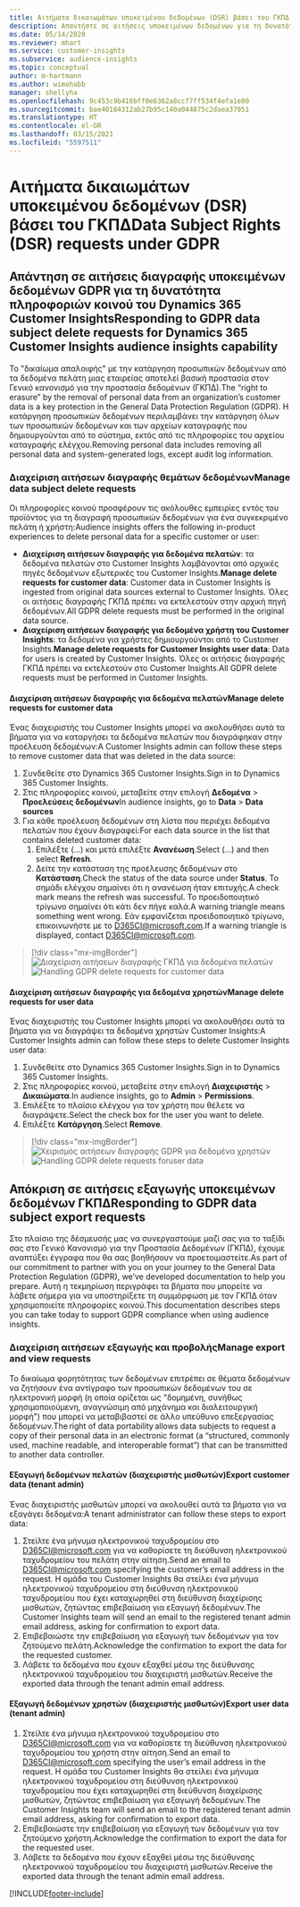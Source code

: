 ```yaml
---
title: Αιτήματα δικαιωμάτων υποκειμένου δεδομένων (DSR) βάσει του ΓΚΠΔ | Microsoft Docs
description: Απαντήστε σε αιτήσεις υποκειμένων δεδομένων για τη δυνατότητα πληροφοριών κοινού του Dynamics 365 Customer Insights.
ms.date: 05/14/2020
ms.reviewer: mhart
ms.service: customer-insights
ms.subservice: audience-insights
ms.topic: conceptual
author: m-hartmann
ms.author: wimohabb
manager: shellyha
ms.openlocfilehash: 9c453c9b416bff0e6362a8ccf7ff534f4efa1e00
ms.sourcegitcommit: bae40184312ab27b95c140a044875c2daea37951
ms.translationtype: HT
ms.contentlocale: el-GR
ms.lasthandoff: 03/15/2021
ms.locfileid: "5597511"
---
```

# <a name="data-subject-rights-dsr-requests-under-gdpr"></a><span data-ttu-id="bf3eb-103">Αιτήματα δικαιωμάτων υποκειμένου δεδομένων (DSR) βάσει του ΓΚΠΔ</span><span class="sxs-lookup"><span data-stu-id="bf3eb-103">Data Subject Rights (DSR) requests under GDPR</span></span>

## <a name="responding-to-gdpr-data-subject-delete-requests-for-dynamics-365-customer-insights-audience-insights-capability"></a><span data-ttu-id="bf3eb-104">Απάντηση σε αιτήσεις διαγραφής υποκειμένων δεδομένων GDPR για τη δυνατότητα πληροφοριών κοινού του Dynamics 365 Customer Insights</span><span class="sxs-lookup"><span data-stu-id="bf3eb-104">Responding to GDPR data subject delete requests for Dynamics 365 Customer Insights audience insights capability</span></span>

<span data-ttu-id="bf3eb-105">Το "δικαίωμα απαλοιφής" με την κατάργηση προσωπικών δεδομένων από τα δεδομένα πελάτη μιας εταιρείας αποτελεί βασική προστασία στον Γενικό κανονισμό για την προστασία δεδομένων (ΓΚΠΔ).</span><span class="sxs-lookup"><span data-stu-id="bf3eb-105">The “right to erasure” by the removal of personal data from an organization’s customer data is a key protection in the General Data Protection Regulation (GDPR).</span></span> <span data-ttu-id="bf3eb-106">Η κατάργηση προσωπικών δεδομένων περιλαμβάνει την κατάργηση όλων των προσωπικών δεδομένων και των αρχείων καταγραφής που δημιουργούνται από το σύστημα, εκτός από τις πληροφορίες του αρχείου καταγραφής ελέγχου.</span><span class="sxs-lookup"><span data-stu-id="bf3eb-106">Removing personal data includes removing all personal data and system-generated logs, except audit log information.</span></span>

### <a name="manage-data-subject-delete-requests"></a><span data-ttu-id="bf3eb-107">Διαχείριση αιτήσεων διαγραφής θεμάτων δεδομένων</span><span class="sxs-lookup"><span data-stu-id="bf3eb-107">Manage data subject delete requests</span></span>

<span data-ttu-id="bf3eb-108">Οι πληροφορίες κοινού προσφέρουν τις ακόλουθες εμπειρίες εντός του προϊόντος για τη διαγραφή προσωπικών δεδομένων για ένα συγκεκριμένο πελάτη ή χρήστη:</span><span class="sxs-lookup"><span data-stu-id="bf3eb-108">Audience insights offers the following in-product experiences to delete personal data for a specific customer or user:</span></span>

- <span data-ttu-id="bf3eb-109">**Διαχείριση αιτήσεων διαγραφής για δεδομένα πελατών**: τα δεδομένα πελατών στο Customer Insights λαμβάνονται από αρχικές πηγές δεδομένων εξωτερικές του Customer Insights.</span><span class="sxs-lookup"><span data-stu-id="bf3eb-109">**Manage delete requests for customer data**: Customer data in Customer Insights is ingested from original data sources external to Customer Insights.</span></span> <span data-ttu-id="bf3eb-110">Όλες οι αιτήσεις διαγραφής ΓΚΠΔ πρέπει να εκτελεστούν στην αρχική πηγή δεδομένων.</span><span class="sxs-lookup"><span data-stu-id="bf3eb-110">All GDPR delete requests must be performed in the original data source.</span></span>
- <span data-ttu-id="bf3eb-111">**Διαχείριση αιτήσεων διαγραφής για δεδομένα χρήστη του Customer Insights**: τα δεδομένα για χρήστες δημιουργούνται από το Customer Insights.</span><span class="sxs-lookup"><span data-stu-id="bf3eb-111">**Manage delete requests for Customer Insights user data**: Data for users is created by Customer Insights.</span></span> <span data-ttu-id="bf3eb-112">Όλες οι αιτήσεις διαγραφής ΓΚΠΔ πρέπει να εκτελεστούν στο Customer Insights.</span><span class="sxs-lookup"><span data-stu-id="bf3eb-112">All GDPR delete requests must be performed in Customer Insights.</span></span>

#### <a name="manage-delete-requests-for-customer-data"></a><span data-ttu-id="bf3eb-113">Διαχείριση αιτήσεων διαγραφής για δεδομένα πελατών</span><span class="sxs-lookup"><span data-stu-id="bf3eb-113">Manage delete requests for customer data</span></span>

<span data-ttu-id="bf3eb-114">Ένας διαχειριστής του Customer Insights μπορεί να ακολουθήσει αυτά τα βήματα για να καταργήσει τα δεδομένα πελατών που διαγράφηκαν στην προέλευση δεδομένων:</span><span class="sxs-lookup"><span data-stu-id="bf3eb-114">A Customer Insights admin can follow these steps to remove customer data that was deleted in the data source:</span></span>

1. <span data-ttu-id="bf3eb-115">Συνδεθείτε στο Dynamics 365 Customer Insights.</span><span class="sxs-lookup"><span data-stu-id="bf3eb-115">Sign in to Dynamics 365 Customer Insights.</span></span>
2. <span data-ttu-id="bf3eb-116">Στις πληροφορίες κοινού, μεταβείτε στην επιλογή **Δεδομένα** > **Προελεύσεις δεδομένων**</span><span class="sxs-lookup"><span data-stu-id="bf3eb-116">In audience insights, go to **Data** > **Data sources**</span></span>
3. <span data-ttu-id="bf3eb-117">Για κάθε προέλευση δεδομένων στη λίστα που περιέχει δεδομένα πελατών που έχουν διαγραφεί:</span><span class="sxs-lookup"><span data-stu-id="bf3eb-117">For each data source in the list that contains deleted customer data:</span></span>
   1. <span data-ttu-id="bf3eb-118">Επιλέξτε (...) και μετά επιλέξτε **Ανανέωση**.</span><span class="sxs-lookup"><span data-stu-id="bf3eb-118">Select (...) and then select **Refresh**.</span></span>
   2. <span data-ttu-id="bf3eb-119">Δείτε την κατάσταση της προέλευσης δεδομένων στο **Κατάσταση**.</span><span class="sxs-lookup"><span data-stu-id="bf3eb-119">Check the status of the data source under **Status**.</span></span> <span data-ttu-id="bf3eb-120">Το σημάδι ελέγχου σημαίνει ότι η ανανέωση ήταν επιτυχής.</span><span class="sxs-lookup"><span data-stu-id="bf3eb-120">A check mark means the refresh was successful.</span></span> <span data-ttu-id="bf3eb-121">Το προειδοποιητικό τρίγωνο σημαίνει ότι κάτι δεν πήγε καλά.</span><span class="sxs-lookup"><span data-stu-id="bf3eb-121">A warning triangle means something went wrong.</span></span> <span data-ttu-id="bf3eb-122">Εάν εμφανίζεται προειδοποιητικό τρίγωνο, επικοινωνήστε με το D365CI@microsoft.com.</span><span class="sxs-lookup"><span data-stu-id="bf3eb-122">If a warning triangle is displayed, contact D365CI@microsoft.com.</span></span>

> [!div class="mx-imgBorder"]
> <span data-ttu-id="bf3eb-123">![Διαχείριση αιτήσεων διαγραφής ΓΚΠΔ για δεδομένα πελατών](media/gdpr-data-sources.png "Διαχείριση αιτήσεων διαγραφής ΓΚΠΔ για δεδομένα πελατών")</span><span class="sxs-lookup"><span data-stu-id="bf3eb-123">![Handling GDPR delete requests for customer data](media/gdpr-data-sources.png "Handling GDPR delete requests for customer data")</span></span>

#### <a name="manage-delete-requests-for-user-data"></a><span data-ttu-id="bf3eb-124">Διαχείριση αιτήσεων διαγραφής για δεδομένα χρηστών</span><span class="sxs-lookup"><span data-stu-id="bf3eb-124">Manage delete requests for user data</span></span>

<span data-ttu-id="bf3eb-125">Ένας διαχειριστής του Customer Insights μπορεί να ακολουθήσει αυτά τα βήματα για να διαγράψει τα δεδομένα χρηστών Customer Insights:</span><span class="sxs-lookup"><span data-stu-id="bf3eb-125">A Customer Insights admin can follow these steps to delete Customer Insights user data:</span></span>

1. <span data-ttu-id="bf3eb-126">Συνδεθείτε στο Dynamics 365 Customer Insights.</span><span class="sxs-lookup"><span data-stu-id="bf3eb-126">Sign in to Dynamics 365 Customer Insights.</span></span>
2. <span data-ttu-id="bf3eb-127">Στις πληροφορίες κοινού, μεταβείτε στην επιλογή **Διαχειριστής** > **Δικαιώματα**.</span><span class="sxs-lookup"><span data-stu-id="bf3eb-127">In audience insights, go to **Admin** > **Permissions**.</span></span>
3. <span data-ttu-id="bf3eb-128">Επιλέξτε το πλαίσιο ελέγχου για τον χρήστη που θέλετε να διαγράψετε.</span><span class="sxs-lookup"><span data-stu-id="bf3eb-128">Select the check box for the user you want to delete.</span></span>
4. <span data-ttu-id="bf3eb-129">Επιλέξτε **Κατάργηση**.</span><span class="sxs-lookup"><span data-stu-id="bf3eb-129">Select **Remove**.</span></span>

> [!div class="mx-imgBorder"]
> <span data-ttu-id="bf3eb-130">![Χειρισμός αιτήσεων διαγραφής GDPR για δεδομένα χρηστών](media/gdpr-permissions.png "Χειρισμός αιτήσεων διαγραφής GDPR για δεδομένα χρηστών")</span><span class="sxs-lookup"><span data-stu-id="bf3eb-130">![Handling GDPR delete requests foruser data](media/gdpr-permissions.png "Handling GDPR delete requests for user data")</span></span>

## <a name="responding-to-gdpr-data-subject-export-requests"></a><span data-ttu-id="bf3eb-131">Απόκριση σε αιτήσεις εξαγωγής υποκειμένων δεδομένων ΓΚΠΔ</span><span class="sxs-lookup"><span data-stu-id="bf3eb-131">Responding to GDPR data subject export requests</span></span>

<span data-ttu-id="bf3eb-132">Στο πλαίσιο της δέσμευσής μας να συνεργαστούμε μαζί σας για το ταξίδι σας στο Γενικό Κανονισμό για την Προστασία Δεδομένων (ΓΚΠΔ), έχουμε αναπτύξει έγγραφα που θα σας βοηθήσουν να προετοιμαστείτε.</span><span class="sxs-lookup"><span data-stu-id="bf3eb-132">As part of our commitment to partner with you on your journey to the General Data Protection Regulation (GDPR), we’ve developed documentation to help you prepare.</span></span> <span data-ttu-id="bf3eb-133">Αυτή η τεκμηρίωση περιγράφει τα βήματα που μπορείτε να λάβετε σήμερα για να υποστηρίξετε τη συμμόρφωση με τον ΓΚΠΔ όταν χρησιμοποιείτε πληροφορίες κοινού.</span><span class="sxs-lookup"><span data-stu-id="bf3eb-133">This documentation describes steps you can take today to support GDPR compliance when using audience insights.</span></span>

### <a name="manage-export-and-view-requests"></a><span data-ttu-id="bf3eb-134">Διαχείριση αιτήσεων εξαγωγής και προβολής</span><span class="sxs-lookup"><span data-stu-id="bf3eb-134">Manage export and view requests</span></span>

<span data-ttu-id="bf3eb-135">Το δικαίωμα φορητότητας των δεδομένων επιτρέπει σε θέματα δεδομένων να ζητήσουν ένα αντίγραφο των προσωπικών δεδομένων του σε ηλεκτρονική μορφή (η οποία ορίζεται ως "δομημένη, συνήθως χρησιμοποιούμενη, αναγνώσιμη από μηχάνημα και διαλειτουργική μορφή") που μπορεί να μεταβιβαστεί σε άλλο υπεύθυνο επεξεργασίας δεδομένων.</span><span class="sxs-lookup"><span data-stu-id="bf3eb-135">The right of data portability allows data subjects to request a copy of their personal data in an electronic format (a “structured, commonly used, machine readable, and interoperable format”) that can be transmitted to another data controller.</span></span>

#### <a name="export-customer-data-tenant-admin"></a><span data-ttu-id="bf3eb-136">Εξαγωγή δεδομένων πελατών (διαχειριστής μισθωτών)</span><span class="sxs-lookup"><span data-stu-id="bf3eb-136">Export customer data (tenant admin)</span></span>

<span data-ttu-id="bf3eb-137">Ένας διαχειριστής μισθωτών μπορεί να ακολουθεί αυτά τα βήματα για να εξαγάγει δεδομένα:</span><span class="sxs-lookup"><span data-stu-id="bf3eb-137">A tenant administrator can follow these steps to export data:</span></span>

1. <span data-ttu-id="bf3eb-138">Στείλτε ένα μήνυμα ηλεκτρονικού ταχυδρομείου στο D365CI@microsoft.com για να καθορίσετε τη διεύθυνση ηλεκτρονικού ταχυδρομείου του πελάτη στην αίτηση.</span><span class="sxs-lookup"><span data-stu-id="bf3eb-138">Send an email to D365CI@microsoft.com specifying the customer’s email address in the request.</span></span> <span data-ttu-id="bf3eb-139">Η ομάδα του Customer Insights θα στείλει ένα μήνυμα ηλεκτρονικού ταχυδρομείου στη διεύθυνση ηλεκτρονικού ταχυδρομείου που έχει καταχωρηθεί στη διεύθυνση διαχείρισης μισθωτών, ζητώντας επιβεβαίωση για εξαγωγή δεδομένων.</span><span class="sxs-lookup"><span data-stu-id="bf3eb-139">The Customer Insights team will send an email to the registered tenant admin email address, asking for confirmation to export data.</span></span>
2. <span data-ttu-id="bf3eb-140">Επιβεβαιώστε την επιβεβαίωση για εξαγωγή των δεδομένων για τον ζητούμενο πελάτη.</span><span class="sxs-lookup"><span data-stu-id="bf3eb-140">Acknowledge the confirmation to export the data for the requested customer.</span></span>
3. <span data-ttu-id="bf3eb-141">Λάβετε τα δεδομένα που έχουν εξαχθεί μέσω της διεύθυνσης ηλεκτρονικού ταχυδρομείου του διαχειριστή μισθωτών.</span><span class="sxs-lookup"><span data-stu-id="bf3eb-141">Receive the exported data through the tenant admin email address.</span></span>

#### <a name="export-user-data-tenant-admin"></a><span data-ttu-id="bf3eb-142">Εξαγωγή δεδομένων χρηστών (διαχειριστής μισθωτών)</span><span class="sxs-lookup"><span data-stu-id="bf3eb-142">Export user data (tenant admin)</span></span>

1. <span data-ttu-id="bf3eb-143">Στείλτε ένα μήνυμα ηλεκτρονικού ταχυδρομείου στο D365CI@microsoft.com για να καθορίσετε τη διεύθυνση ηλεκτρονικού ταχυδρομείου του χρήστη στην αίτηση.</span><span class="sxs-lookup"><span data-stu-id="bf3eb-143">Send an email to D365CI@microsoft.com specifying the user’s email address in the request.</span></span> <span data-ttu-id="bf3eb-144">Η ομάδα του Customer Insights θα στείλει ένα μήνυμα ηλεκτρονικού ταχυδρομείου στη διεύθυνση ηλεκτρονικού ταχυδρομείου που έχει καταχωρηθεί στη διεύθυνση διαχείρισης μισθωτών, ζητώντας επιβεβαίωση για εξαγωγή δεδομένων.</span><span class="sxs-lookup"><span data-stu-id="bf3eb-144">The Customer Insights team will send an email to the registered tenant admin email address, asking for confirmation to export data.</span></span>
2. <span data-ttu-id="bf3eb-145">Επιβεβαιώστε την επιβεβαίωση για εξαγωγή των δεδομένων για τον ζητούμενο χρήστη.</span><span class="sxs-lookup"><span data-stu-id="bf3eb-145">Acknowledge the confirmation to export the data for the requested user.</span></span>
3. <span data-ttu-id="bf3eb-146">Λάβετε τα δεδομένα που έχουν εξαχθεί μέσω της διεύθυνσης ηλεκτρονικού ταχυδρομείου του διαχειριστή μισθωτών.</span><span class="sxs-lookup"><span data-stu-id="bf3eb-146">Receive the exported data through the tenant admin email address.</span></span>


[!INCLUDE[footer-include](../includes/footer-banner.md)]
